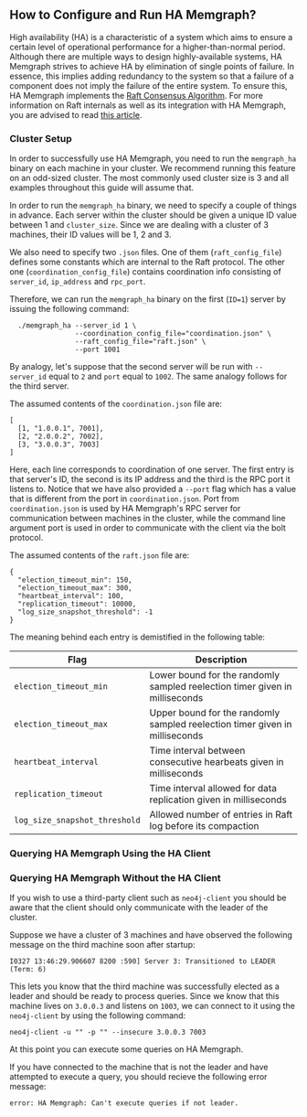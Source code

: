 ## How to Configure and Run HA Memgraph?

High availability (HA) is a characteristic of a system which aims to ensure a
certain level of operational performance for a higher-than-normal period.
Although there are multiple ways to design highly-available systems, HA Memgraph
strives to achieve HA by elimination of single points of failure. In essence,
this implies adding redundancy to the system so that a failure of a component
does not imply the failure of the entire system. To ensure this, HA Memgraph
implements the [Raft Consensus Algorithm](https://raft.github.io/). For more
information on Raft internals as well as its integration with HA Memgraph, you
are advised to read [this article](../concepts/high-availability.md).

### Cluster Setup

In order to successfully use HA Memgraph, you need to run the
`memgraph_ha` binary on each machine in your cluster. We recommend running this
feature on an odd-sized cluster. The most commonly used cluster size is 3 and
all examples throughout this guide will assume that.

In order to run the `memgraph_ha` binary, we need to specify a couple of things
in advance. Each server within the cluster should be given a unique ID value
between 1 and `cluster_size`. Since we are dealing with a cluster of 3 machines,
their ID values will be 1, 2 and 3.

We also need to specify two `.json` files. One of them (`raft_config_file`)
defines some constants which are internal to the Raft protocol. The other one
(`coordination_config_file`) contains coordination info consisting of
`server_id`, `ip_address` and `rpc_port`.

Therefore, we can run the `memgraph_ha` binary on the first (`ID=1`) server by
issuing the following command:

```plaintext
  ./memgraph_ha --server_id 1 \
                --coordination_config_file="coordination.json" \
                --raft_config_file="raft.json" \
                --port 1001
```

By analogy, let's suppose that the second server will be run with `--server_id`
equal to `2` and `port` equal to `1002`. The same analogy follows for the third
server.

The assumed contents of the `coordination.json` file are:

```plaintext
[
  [1, "1.0.0.1", 7001],
  [2, "2.0.0.2", 7002],
  [3, "3.0.0.3", 7003]
]
```

Here, each line corresponds to coordination of one server. The first entry is
that server's ID, the second is its IP address and the third is the RPC port it
listens to. Notice that we have also provided a `--port` flag which has a value
that is different from the port in `coordination.json`. Port from
`coordination.json` is used by HA Memgraph's RPC server for communication
between machines in the cluster, while the command line argument port is used in
order to communicate with the client via the bolt protocol.


The assumed contents of the `raft.json` file are:

```plaintext
{
  "election_timeout_min": 150,
  "election_timeout_max": 300,
  "heartbeat_interval": 100,
  "replication_timeout": 10000,
  "log_size_snapshot_threshold": -1
}
```

The meaning behind each entry is demistified in the following table:

Flag                          | Description
------------------------------|------------
`election_timeout_min`        | Lower bound for the randomly sampled reelection timer given in milliseconds
`election_timeout_max`        | Upper bound for the randomly sampled reelection timer given in milliseconds
`heartbeat_interval`          | Time interval between consecutive hearbeats given in milliseconds
`replication_timeout`         | Time interval allowed for data replication given in milliseconds
`log_size_snapshot_threshold` | Allowed number of entries in Raft log before its compaction

### Querying HA Memgraph Using the HA Client

[//]: # (TODO when HA Client is implemented)

### Querying HA Memgraph Without the HA Client

If you wish to use a third-party client such as `neo4j-client` you should be
aware that the client should only communicate with the leader of the cluster.

Suppose we have a cluster of 3 machines and have observed the following message
on the third machine soon after startup:

```plaintext
I0327 13:46:29.906607 8200 :590] Server 3: Transitioned to LEADER (Term: 6)
```

This lets you know that the third machine was successfully elected as a leader
and should be ready to process queries. Since we know that this machine lives
on `3.0.0.3` and listens on `1003`, we can connect to it using the
`neo4j-client` by using the following command:

```plaintext
neo4j-client -u "" -p "" --insecure 3.0.0.3 7003
```

At this point you can execute some queries on HA Memgraph.

If you have connected to the machine that is not the leader and have attempted
to execute a query, you should recieve the following error message:

```plaintext
error: HA Memgraph: Can't execute queries if not leader.
```

